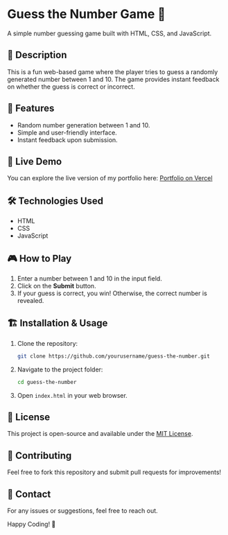 # Guess the Number Game 🎲

A simple number guessing game built with HTML, CSS, and JavaScript.

## 📝 Description
This is a fun web-based game where the player tries to guess a randomly generated number between 1 and 10. The game provides instant feedback on whether the guess is correct or incorrect.

## 🚀 Features
- Random number generation between 1 and 10.
- Simple and user-friendly interface.
- Instant feedback upon submission.
  
## 🚀 Live Demo

You can explore the live version of my portfolio here: [Portfolio on Vercel](https://portfolio-eight-sandy-19.vercel.app/)

## 🛠️ Technologies Used
- HTML
- CSS
- JavaScript

## 🎮 How to Play
1. Enter a number between 1 and 10 in the input field.
2. Click on the **Submit** button.
3. If your guess is correct, you win! Otherwise, the correct number is revealed.

## 🏗️ Installation & Usage
1. Clone the repository:
   ```sh
   git clone https://github.com/yourusername/guess-the-number.git
   ```
2. Navigate to the project folder:
   ```sh
   cd guess-the-number
   ```
3. Open `index.html` in your web browser.

## 📝 License
This project is open-source and available under the [MIT License](LICENSE).

## 🤝 Contributing
Feel free to fork this repository and submit pull requests for improvements!

## 📩 Contact
For any issues or suggestions, feel free to reach out.

Happy Coding! 🎉
